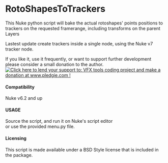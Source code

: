 RotoShapesToTrackers
======================
This Nuke python script will bake the actual rotoshapes' points positions to trackers on the requested framerange, including transforms on the parent Layers

Lastest update create trackers inside a single node, using the Nuke v7 tracker node.

If you like it, use it frequently, or want to support further development please consider a small donation to the author.   
<a href='http://www.pledgie.com/campaigns/21123'><img alt='Click here to lend your support to: VFX tools coding project and make a donation at www.pledgie.com !' src='http://www.pledgie.com/campaigns/21123.png?skin_name=chrome' border='0' /></a>

 
#### Compatibility ####
Nuke v6.2 and up

#### USAGE ####
Source the script, and run it on Nuke's script editor   
or use the provided menu.py file.

#### Licensing ####
This script is made available under a BSD Style license that is included in the package.
